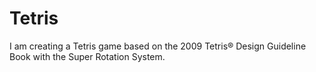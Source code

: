 # Tetris
I am creating a Tetris game based on the 2009 Tetris® Design Guideline Book with the Super Rotation System.
